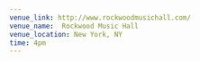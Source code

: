 ```yaml
---
venue_link: http://www.rockwoodmusichall.com/
venue_name:  Rockwood Music Hall
venue_location: New York, NY
time: 4pm
---
```


